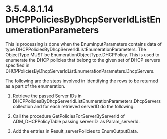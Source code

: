 <html dir="LTR" xmlns:mshelp="http://msdn.microsoft.com/mshelp" xmlns:ddue="http://ddue.schemas.microsoft.com/authoring/2003/5" xmlns:xlink="http://www.w3.org/1999/xlink" xmlns:tool="http://www.microsoft.com/tooltip">
 <body>
 <div id="header">
 <h1 class="heading">3.5.4.8.1.14 DHCPPoliciesByDhcpServerIdListEnumerationParameters</h1>
 </div>
 <div id="mainSection">
 <div id="mainBody">
 <div id="allHistory" class="saveHistory"></div>
 <div id="sectionSection0" class="section" name="collapseableSection">
 

<p>This is processing is done when the EnumInputParameters
contains data of type DHCPPoliciesByDhcpServerIdListEnumerationParameters. The
ObjectType MUST be EnumerationObjectType.DHCPPolicy. This is used to enumerate
the DHCP policies that belong to the given set of DHCP servers specified in
DHCPPoliciesByDhcpServerIdListEnumerationParameters.DhcpServers.</p>

<p>The following are the steps involved in identifying the rows
to be returned as a part of the enumeration.</p>

<ol><li><p><span> </span>Retrieve the
passed Server IDs in
DHCPPoliciesByDhcpServerIdListEnumerationParameters.DhcpServers collection and
for each retrieved serverID do the following:</p>

</li><li><p><span> </span>Call the
procedure GetPoliciesForServerByServerId of ADM_DHCPPolicyTable passing
serverID  as Param_serverId.</p>

</li><li><p><span> </span>Add the entries
in Result_serverPolicies to EnumOutputData.</p>

</li></ol>
 </div>
 </div>
 </div>
 </body>
</html>